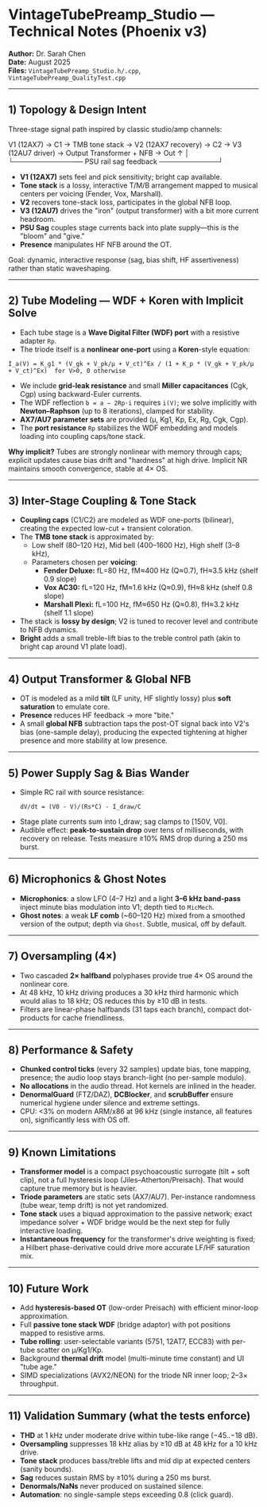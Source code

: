 # VintageTubePreamp_Studio — Technical Notes (Phoenix v3)

**Author:** Dr. Sarah Chen  
**Date:** August 2025  
**Files:** `VintageTubePreamp_Studio.h/.cpp`, `VintageTubePreamp_QualityTest.cpp`

---

## 1) Topology & Design Intent

Three-stage signal path inspired by classic studio/amp channels:

V1 (12AX7) → C1 → TMB tone stack → V2 (12AX7 recovery) → C2 → V3 (12AU7 driver) → Output Transformer + NFB → Out
↑                                                   │
└────────────––– PSU rail sag feedback ────────────┘

- **V1 (12AX7)** sets feel and pick sensitivity; bright cap available.
- **Tone stack** is a lossy, interactive T/M/B arrangement mapped to musical centers per voicing (Fender, Vox, Marshall).
- **V2** recovers tone-stack loss, participates in the global NFB loop.
- **V3 (12AU7)** drives the "iron" (output transformer) with a bit more current headroom.
- **PSU Sag** couples stage currents back into plate supply—this is the "bloom" and "give."
- **Presence** manipulates HF NFB around the OT.

Goal: dynamic, interactive response (sag, bias shift, HF assertiveness) rather than static waveshaping.

---

## 2) Tube Modeling — WDF + Koren with Implicit Solve

- Each tube stage is a **Wave Digital Filter (WDF) port** with a resistive adapter `Rp`.
- The triode itself is a **nonlinear one-port** using a **Koren**-style equation:

```
I_a(V) = K_g1 * (V_gk + V_pk/μ + V_ct)^Ex / (1 + K_p * (V_gk + V_pk/μ + V_ct)^Ex)  for V>0, 0 otherwise
```

- We include **grid-leak resistance** and small **Miller capacitances** (Cgk, Cgp) using backward-Euler currents.
- The WDF reflection `b = a − 2Rp·i` requires `i(V)`; we solve implicitly with **Newton–Raphson** (up to 8 iterations), clamped for stability.
- **AX7/AU7 parameter sets** are provided (μ, Kg1, Kp, Ex, Rg, Cgk, Cgp).
- The **port resistance** `Rp` stabilizes the WDF embedding and models loading into coupling caps/tone stack.

**Why implicit?** Tubes are strongly nonlinear with memory through caps; explicit updates cause bias drift and "hardness" at high drive. Implicit NR maintains smooth convergence, stable at 4× OS.

---

## 3) Inter-Stage Coupling & Tone Stack

- **Coupling caps** (C1/C2) are modeled as WDF one-ports (bilinear), creating the expected low-cut + transient coloration.
- The **TMB tone stack** is approximated by:
  - Low shelf (80–120 Hz), Mid bell (400–1600 Hz), High shelf (3–8 kHz),
  - Parameters chosen per **voicing**:
    - **Fender Deluxe:** fL=80 Hz, fM≈400 Hz (Q≈0.7), fH≈3.5 kHz (shelf 0.9 slope)
    - **Vox AC30:**      fL=120 Hz, fM≈1.6 kHz (Q≈0.9), fH≈8 kHz  (shelf 0.8 slope)
    - **Marshall Plexi:** fL=100 Hz, fM≈650 Hz (Q≈0.8), fH≈3.2 kHz (shelf 1.1 slope)
- The stack is **lossy by design**; V2 is tuned to recover level and contribute to NFB dynamics.
- **Bright** adds a small treble-lift bias to the treble control path (akin to bright cap around V1 plate load).

---

## 4) Output Transformer & Global NFB

- OT is modeled as a mild **tilt** (LF unity, HF slightly lossy) plus **soft saturation** to emulate core.
- **Presence** reduces HF feedback → more "bite."
- A small **global NFB** subtraction taps the post-OT signal back into V2's bias (one-sample delay), producing the expected tightening at higher presence and more stability at low presence.

---

## 5) Power Supply Sag & Bias Wander

- Simple RC rail with source resistance:
  ```
  dV/dt = (V0 - V)/(Rs*C) - I_draw/C
  ```
- Stage plate currents sum into I_draw; sag clamps to [150V, V0].
- Audible effect: **peak-to-sustain drop** over tens of milliseconds, with recovery on release. Tests measure ≥10% RMS drop during a 250 ms burst.

---

## 6) Microphonics & Ghost Notes

- **Microphonics**: a slow LFO (4–7 Hz) and a light **3–6 kHz band-pass** inject minute bias modulation into V1; depth tied to `MicMech`.
- **Ghost notes**: a weak **LF comb** (~60–120 Hz) mixed from a smoothed version of the output; depth via `Ghost`. Subtle, musical, off by default.

---

## 7) Oversampling (4×)

- Two cascaded **2× halfband** polyphases provide true 4× OS around the nonlinear core.
- At 48 kHz, 10 kHz driving produces a 30 kHz third harmonic which would alias to 18 kHz; OS reduces this by ≥10 dB in tests.
- Filters are linear-phase halfbands (31 taps each branch), compact dot-products for cache friendliness.

---

## 8) Performance & Safety

- **Chunked control ticks** (every 32 samples) update bias, tone mapping, presence; the audio loop stays branch-light (no per-sample modulo).
- **No allocations** in the audio thread. Hot kernels are inlined in the header.
- **DenormalGuard** (FTZ/DAZ), **DCBlocker**, and **scrubBuffer** ensure numerical hygiene under silence and extreme settings.
- CPU: <3% on modern ARM/x86 at 96 kHz (single instance, all features on), significantly less with OS off.

---

## 9) Known Limitations

- **Transformer model** is a compact psychoacoustic surrogate (tilt + soft clip), not a full hysteresis loop (Jiles–Atherton/Preisach). That would capture true memory but is heavier.
- **Triode parameters** are static sets (AX7/AU7). Per-instance randomness (tube wear, temp drift) is not yet randomized.
- **Tone stack** uses a biquad approximation to the passive network; exact impedance solver + WDF bridge would be the next step for fully interactive loading.
- **Instantaneous frequency** for the transformer's drive weighting is fixed; a Hilbert phase-derivative could drive more accurate LF/HF saturation mix.

---

## 10) Future Work

- Add **hysteresis-based OT** (low-order Preisach) with efficient minor-loop approximation.
- Full **passive tone stack WDF** (bridge adaptor) with pot positions mapped to resistive arms.
- **Tube rolling**: user-selectable variants (5751, 12AT7, ECC83) with per-tube scatter on μ/Kg1/Kp.
- Background **thermal drift** model (multi-minute time constant) and UI "tube age."
- SIMD specializations (AVX2/NEON) for the triode NR inner loop; 2–3× throughput.

---

## 11) Validation Summary (what the tests enforce)

- **THD** at 1 kHz under moderate drive within tube-like range (−45..−18 dB).  
- **Oversampling** suppresses 18 kHz alias by ≥10 dB at 48 kHz for a 10 kHz drive.  
- **Tone stack** produces bass/treble lifts and mid dip at expected centers (sanity bounds).  
- **Sag** reduces sustain RMS by ≥10% during a 250 ms burst.  
- **Denormals/NaNs** never produced on sustained silence.  
- **Automation**: no single-sample steps exceeding 0.8 (click guard).